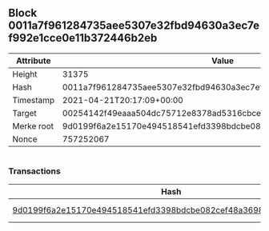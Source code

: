 ## Block 0011a7f961284735aee5307e32fbd94630a3ec7ef992e1cce0e11b372446b2eb

Attribute | Value
--- | ---
Height | 31375
Hash | 0011a7f961284735aee5307e32fbd94630a3ec7ef992e1cce0e11b372446b2eb
Timestamp | 2021-04-21T20:17:09+00:00
Target | 00254142f49eaaa504dc75712e8378ad5316cbcead634704b3734b6271167cc4
Merke root | 9d0199f6a2e15170e494518541efd3398bdcbe082cef48a3698de4562b746954
Nonce | 757252067

```

```

### Transactions

Hash | Amount
--- | ---
[9d0199f6a2e15170e494518541efd3398bdcbe082cef48a3698de4562b746954](9d0199f6a2e15170e494518541efd3398bdcbe082cef48a3698de4562b746954.md) | 10.00000000 SKEPTI 

